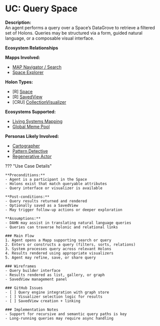 # UC: Query Space

**Description:**  
An agent performs a query over a Space’s DataGrove to retrieve a filtered set of Holons. Queries may be structured via a form, guided natural language, or a composable visual interface.

**Ecosystem Relationships**

**Mapps Involved:**
- [MAP Navigator / Search](../mapps/map-navigator.md)
- [Space Explorer](../mapps/space-explorer.md)

**Holon Types:**
- [R] [Space](../holon-types.md#space)
- [R] [SavedView](../holon-types.md#savedview)
- [CRU] [CollectionVisualizer](../holon-types.md)

**Ecosystems Supported:**
- [Living Systems Mapping](../ecosystem-activation.md#5-natural-resource-commons)
- [Global Meme Pool](../ecosystem-activation.md#2-global-meme-pool)

**Personas Likely Involved:**
- [Cartographer](../personas/cartographer.md)
- [Pattern Detective](../personas/pattern-detective.md)
- [Regenerative Actor](../personas/regenerative-actor.md)

??? "Use Case Details"

    **Preconditions:**  
    - Agent is a participant in the Space  
    - Holons exist that match queryable attributes  
    - Query interface or visualizer is available  

    **Post-conditions:**  
    - Query results returned and rendered  
    - Optionally saved as a SavedView  
    - May trigger follow-up actions or deeper exploration  

    **Assumptions:**  
    - DAHN may assist in translating natural language queries  
    - Queries can traverse holonic and relational links  

    ### Main Flow  
    1. Agent opens a Mapp supporting search or query  
    2. Enters or constructs a query (filters, sorts, relations)  
    3. System processes query across relevant Holons  
    4. Results rendered using appropriate visualizers  
    5. Agent may refine, save, or share query  

    ### Wireframes  
    - Query builder interface  
    - Results rendered as list, gallery, or graph  
    - SavedView management panel  

    ### GitHub Issues  
    - [ ] Query engine integration with graph store  
    - [ ] Visualizer selection logic for results  
    - [ ] SavedView creation + linking  

    ### Implementation Notes  
    - Support for recursive and semantic query paths is key  
    - Long-running queries may require async handling